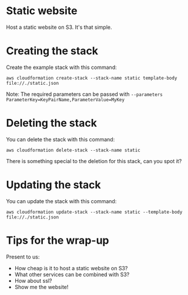 
# Static website

Host a static website on S3. It's that simple.

# Creating the stack

Create the example stack with this command:

```
aws cloudformation create-stack --stack-name static template-body file://./static.json
```

Note: The required parameters can be passed with ```--parameters  ParameterKey=KeyPairName,ParameterValue=MyKey ```

# Deleting the stack

You can delete the stack with this command:

```
aws cloudformation delete-stack --stack-name static
```

There is something special to the deletion for this stack, can you spot it?

# Updating the stack

You can update the stack with this command:

```
aws cloudformation update-stack --stack-name static --template-body file://./static.json
```

# Tips for the wrap-up

Present to us:

* How cheap is it to host a static website on S3?
* What other services can be combined with S3?
* How about ssl?
* Show me the website!
